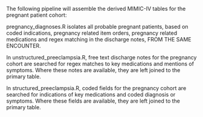 The following pipeline will assemble the derived MIMIC-IV tables for the pregnant patient cohort:

pregnancy_diagnoses.R isolates all probable pregnant patients, based on coded indications, pregnancy related item orders, pregnancy related medications and regex matching in the discharge notes, FROM THE SAME ENCOUNTER.

In unstructured_preeclampsia.R, free text discharge notes for the pregnancy cohort are searched for regex matches to key medications and mentions of symptoms. Where these notes are available, they are left joined to the primary table.

In structured_preeclampsia.R, coded fields for the pregnancy cohort are searched for indications of key medications and coded diagnosis or symptoms. Where these fields are available, they are left joined to the primary table.
